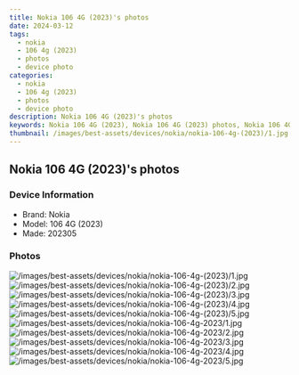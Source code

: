 ```yaml
---
title: Nokia 106 4G (2023)'s photos
date: 2024-03-12
tags: 
  - nokia
  - 106 4g (2023)
  - photos
  - device photo
categories: 
  - nokia
  - 106 4g (2023)
  - photos
  - device photo
description: Nokia 106 4G (2023)'s photos
keywords: Nokia 106 4G (2023), Nokia 106 4G (2023) photos, Nokia 106 4G (2023) device photo
thumbnail: /images/best-assets/devices/nokia/nokia-106-4g-(2023)/1.jpg
---
```


## Nokia 106 4G (2023)'s photos

### Device Information

- Brand: Nokia
- Model: 106 4G (2023)
- Made: 202305

### Photos

![/images/best-assets/devices/nokia/nokia-106-4g-(2023)/1.jpg](/images/best-assets/devices/nokia/nokia-106-4g-(2023)/1.jpg)
![/images/best-assets/devices/nokia/nokia-106-4g-(2023)/2.jpg](/images/best-assets/devices/nokia/nokia-106-4g-(2023)/2.jpg)
![/images/best-assets/devices/nokia/nokia-106-4g-(2023)/3.jpg](/images/best-assets/devices/nokia/nokia-106-4g-(2023)/3.jpg)
![/images/best-assets/devices/nokia/nokia-106-4g-(2023)/4.jpg](/images/best-assets/devices/nokia/nokia-106-4g-(2023)/4.jpg)
![/images/best-assets/devices/nokia/nokia-106-4g-(2023)/5.jpg](/images/best-assets/devices/nokia/nokia-106-4g-(2023)/5.jpg)
![/images/best-assets/devices/nokia/nokia-106-4g-2023/1.jpg](/images/best-assets/devices/nokia/nokia-106-4g-2023/1.jpg)
![/images/best-assets/devices/nokia/nokia-106-4g-2023/2.jpg](/images/best-assets/devices/nokia/nokia-106-4g-2023/2.jpg)
![/images/best-assets/devices/nokia/nokia-106-4g-2023/3.jpg](/images/best-assets/devices/nokia/nokia-106-4g-2023/3.jpg)
![/images/best-assets/devices/nokia/nokia-106-4g-2023/4.jpg](/images/best-assets/devices/nokia/nokia-106-4g-2023/4.jpg)
![/images/best-assets/devices/nokia/nokia-106-4g-2023/5.jpg](/images/best-assets/devices/nokia/nokia-106-4g-2023/5.jpg)
